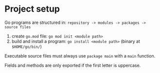 # Project setup
Go programs are structured in: `repository -> modules -> packages -> source files`

1. create `go.mod` file: `go mod init <module path>`
2. build and install a program: `go install <module path>` (binary at `$HOME/go/bin/`) 

Executable source files must always use `package main` with a `main` function.

Fields and methods are only exported if the first letter is uppercase.

